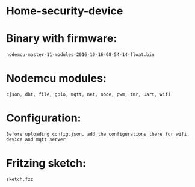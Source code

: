 # Home-security-device

# Binary with firmware:
	nodemcu-master-11-modules-2016-10-16-08-54-14-float.bin

# Nodemcu modules:
	cjson, dht, file, gpio, mqtt, net, node, pwm, tmr, uart, wifi

# Configuration:
	Before uploading config.json, add the configurations there for wifi, device and mqtt server

# Fritzing sketch:
	sketch.fzz
